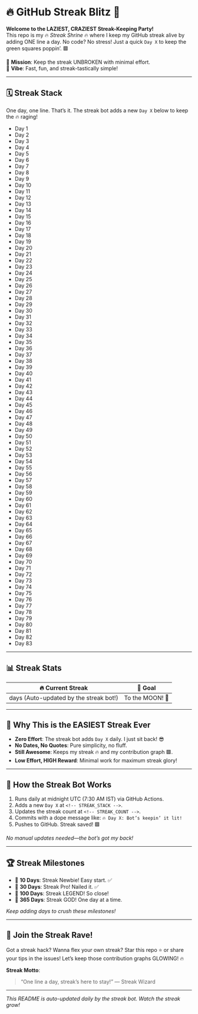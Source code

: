 # 🔥 GitHub Streak Blitz 🚀

**Welcome to the LAZIEST, CRAZIEST Streak-Keeping Party!**  
This repo is my 🔥 *Streak Shrine* 🔥 where I keep my GitHub streak alive by adding ONE line a day. No code? No stress! Just a quick `Day X` to keep the green squares poppin’. 🟩  

🎯 **Mission**: Keep the streak UNBROKEN with minimal effort.  
🎉 **Vibe**: Fast, fun, and streak-tastically simple!  

---

## 🗓️ Streak Stack

One day, one line. That’s it. The streak bot adds a new `Day X` below to keep the 🔥 raging!  

- Day 1
- Day 2
- Day 3
- Day 4
- Day 5
- Day 6
- Day 7
- Day 8
- Day 9
- Day 10
- Day 11
- Day 12
- Day 13
- Day 14
- Day 15
- Day 16
- Day 17
- Day 18
- Day 19
- Day 20
- Day 21
- Day 22
- Day 23
- Day 24
- Day 25
- Day 26
- Day 27
- Day 28
- Day 29
- Day 30
- Day 31
- Day 32
- Day 33
- Day 34
- Day 35
- Day 36
- Day 37
- Day 38
- Day 39
- Day 40
- Day 41
- Day 42
- Day 43
- Day 44
- Day 45
- Day 46
- Day 47
- Day 48
- Day 49
- Day 50
- Day 51
- Day 52
- Day 53
- Day 54
- Day 55
- Day 56
- Day 57
- Day 58
- Day 59
- Day 60
- Day 61
- Day 62
- Day 63
- Day 64
- Day 65
- Day 66
- Day 67
- Day 68
- Day 69
- Day 70
- Day 71
- Day 72
- Day 73
- Day 74
- Day 75
- Day 76
- Day 77
- Day 78
- Day 79
- Day 80
- Day 81
- Day 82
- Day 83
<!-- STREAK_STACK -->

---

## 📊 Streak Stats

| 🔥 Current Streak | 🎯 Goal |
|-------------------|---------|
| <!-- STREAK_COUNT --> days (Auto-updated by the streak bot!) | To the MOON! 🚀 |

---

## 🎸 Why This is the EASIEST Streak Ever

- **Zero Effort**: The streak bot adds `Day X` daily. I just sit back! 😎  
- **No Dates, No Quotes**: Pure simplicity, no fluff.  
- **Still Awesome**: Keeps my streak 🔥 and my contribution graph 🟩.  
- **Low Effort, HIGH Reward**: Minimal work for maximum streak glory!  

---

## 🚀 How the Streak Bot Works

1. Runs daily at midnight UTC (7:30 AM IST) via GitHub Actions.  
2. Adds a new `Day X` at `<!-- STREAK_STACK -->`.  
3. Updates the streak count at `<!-- STREAK_COUNT -->`.  
4. Commits with a dope message like: `🔥 Day X: Bot’s keepin’ it lit!`  
5. Pushes to GitHub. Streak saved! 🟩  

*No manual updates needed—the bot’s got my back!*  

---

## 🏆 Streak Milestones

- 🎉 **10 Days**: Streak Newbie! Easy start. ✅  
- 🥳 **30 Days**: Streak Pro! Nailed it. ✅  
- 🏅 **100 Days**: Streak LEGEND! So close!  
- 🌌 **365 Days**: Streak GOD! One day at a time.  

*Keep adding days to crush these milestones!*  

---

## 💬 Join the Streak Rave!

Got a streak hack? Wanna flex your own streak? Star this repo ⭐ or share your tips in the issues! Let’s keep those contribution graphs GLOWING! 🔥  

**Streak Motto**:  
> “One line a day, streak’s here to stay!” — Streak Wizard  

---

*This README is auto-updated daily by the streak bot. Watch the streak grow!*